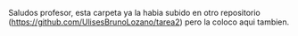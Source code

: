 Saludos profesor, esta carpeta ya la habia subido en otro repositorio (https://github.com/UlisesBrunoLozano/tarea2) pero la coloco aqui tambien.
